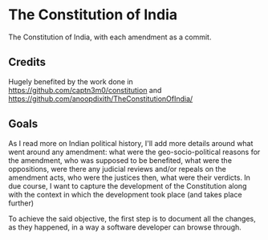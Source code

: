 # The Constitution of India
The Constitution of India, with each amendment as a commit.

## Credits
Hugely benefited by the work done in https://github.com/captn3m0/constitution and https://github.com/anoopdixith/TheConstitutionOfIndia/

## Goals
As I read more on Indian political history, I'll add more details around what went around any amendment: what were the geo-socio-political reasons for the amendment, who was supposed to be benefited, what were the oppositions, were there any judicial reviews and/or repeals on the amendment acts, who were the justices then, what were their verdicts.
In due course, I want to capture the development of the Constitution along with the context in which the development took place (and takes place further)

To achieve the said objective, the first step is to document all the changes, as they happened, in a way a software developer can browse through. 